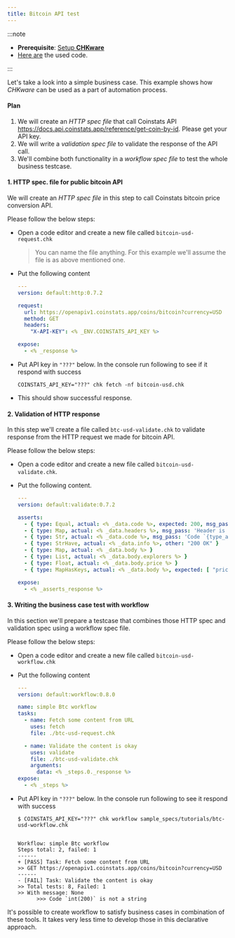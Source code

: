 ```yaml
---
title: Bitcoin API test
---
```


:::note

* **Prerequisite**: [Setup **CHKware**](/docs/setup)
* [Here are](#) the used code.

:::

Let's take a look into a simple business case. This example shows how *CHKware* can be used as a part of automation  process.

#### Plan

  1. We will create an *HTTP spec file* that call Coinstats API https://docs.api.coinstats.app/reference/get-coin-by-id. Please get your API key.
  2. We will write a *validation spec file* to validate the response of the API call.
  3. We'll combine both functionality in a *workflow spec file* to test the whole business testcase.

#### 1. HTTP spec. file for public bitcoin API

We will create an *HTTP spec file* in this step to call Coinstats bitcoin price conversion API.

Please follow the below steps:

* Open a code editor and create a new file called `bitcoin-usd-request.chk`

  > You can name the file anything. For this example we'll assume the file is as above mentioned one.

* Put the following content

  ```yml
  ---
  version: default:http:0.7.2

  request:
    url: https://openapiv1.coinstats.app/coins/bitcoin?currency=USD
    method: GET
    headers:
      "X-API-KEY": <% _ENV.COINSTATS_API_KEY %>

  expose:
    - <% _response %>
  ```

* Put API key in `"???"` below. In the console run following to see if it respond with success

  ```shell
  COINSTATS_API_KEY="???" chk fetch -nf bitcoin-usd.chk
  ```

* This should show successful response.

#### 2. Validation of HTTP response

In this step we'll create a file called `btc-usd-validate.chk` to validate response from the HTTP request we made for bitcoin API.

Please follow the below steps:

* Open a code editor and create a new file called `bitcoin-usd-validate.chk`.

* Put the following content.

  ```yml
  ---
  version: default:validate:0.7.2

  asserts:
    - { type: Equal, actual: <% _data.code %>, expected: 200, msg_pass: 'Response was successful with code `{type_actual}({value_actual})`' }
    - { type: Map, actual: <% _data.headers %>, msg_pass: 'Header is a list', msg_fail: 'Header is not a list' }
    - { type: Str, actual: <% _data.code %>, msg_pass: 'Code `{type_actual}({value_actual})` is a string', msg_fail: 'Code `{type_actual}({value_actual})` is not a string', cast_actual_to: int }
    - { type: StrHave, actual: <% _data.info %>, other: "200 OK" }
    - { type: Map, actual: <% _data.body %> }
    - { type: List, actual: <% _data.body.explorers %> }
    - { type: Float, actual: <% _data.body.price %> }
    - { type: MapHasKeys, actual: <% _data.body %>, expected: [ "price", "priceBtc", "priceChange1d", "priceChange1h", "priceChange1w" ] }

  expose:
    - <% _asserts_response %>
  ```

#### 3. Writing the business case test with workflow

In this section we'll prepare a testcase that combines those HTTP spec and validation spec using a workflow spec file.

Please follow the below steps:

* Open a code editor and create a new file called `bitcoin-usd-workflow.chk`

* Put the following content

  ```yml
  ---
  version: default:workflow:0.8.0

  name: simple Btc workflow
  tasks:
    - name: Fetch some content from URL
      uses: fetch
      file: ./btc-usd-request.chk

    - name: Validate the content is okay
      uses: validate
      file: ./btc-usd-validate.chk
      arguments:
        data: <% _steps.0._response %>
  expose:
    - <% _steps %>
  ```

* Put API key in `"???"` below. In the console run following to see it respond with success

  ```shell
  $ COINSTATS_API_KEY="???" chk workflow sample_specs/tutorials/btc-usd-workflow.chk


  Workflow: simple Btc workflow
  Steps total: 2, failed: 1
  ------
  + [PASS] Task: Fetch some content from URL
  >> GET https://openapiv1.coinstats.app/coins/bitcoin?currency=USD
  ------
  - [FAIL] Task: Validate the content is okay
  >> Total tests: 8, Failed: 1
  >> With message: None
        >>> Code `int(200)` is not a string
  ```

It's possible to create workflow to satisfy business cases in combination of these tools. It takes very less time to develop those in this declarative approach.
